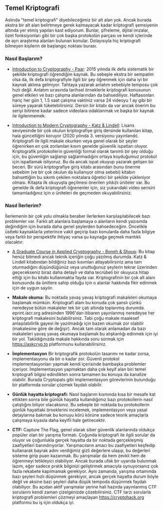 ## Temel Kriptografi

Aslında "temel kriptografi" diyebileceğimiz bir alt alan yok. Ancak burada ekstra bir alt alan belirtmeye gerek kalmayacak kadar kriptografi şemsiyenin altında yer etmiş yapıları kast ediyorum. Bunlar, şifreleme, dijital imzalar, özet fonksiyonları gibi bir çok başka protokolün parçası ve kendi içlerinde de ayrı araştırma alanları bulunan konular. Dolayısıyla hiç kriptografi bilmeyen kişilerin de başlangıç noktası burası.



### Nasıl Başlarım?

- [Introduction to Cryptography - Paar](https://www.youtube.com/@introductiontocryptography4223/videos): 2015 yılında ilk defa sistematik bir şekilde kriptografi öğrendiğim kaynak. Bu sebeple ekstra bir sempatim olsa da, ilk defa kriptografiyle ilgili bir şey öğrenmek için daha iyi bir kaynak aklıma gelmiyor. Tahtaya yazarak anlatım sebebiyle temposu çok hızlı değil. Anlatım sırasında tarihsel örneklerle kriptografi konusunun genel etkileri ve bazı çalışma alanlarından da bahsediliyor. Haftasonları hariç her gün 1, 1.5 saat çalışma vaktiniz varsa 24 videoyu 1 ay gibi bir süreye yayarak tüketebilirsiniz. Dersin bir kitabı da var ancak önerim bu seriyi bitirene kadar sadece videolara odaklanmak ve başka bir kaynak ile ilgilenmemek.

- [Introduction to Modern Cryptography - Katz & Lindell](https://www.cs.umd.edu/~jkatz/imc.html): Lisans seviyesinde bir çok okulun kriptografiye giriş dersinde kullanılan kitap, hala güncelliğini koruyor (2020 yılında 3. versiyonu yayınlandı). Kriptografi ile ilgili makale okurken veya genel olarak bir şeyler öğrenirken en çok zorlanılan kısım genelde güvenlik ispatları oluyor. Kriptografik protokollerin güvenliği formal olarak tanımlı bir şey olduğu için, bu güvenliğin sağlanıp sağlanmadığını ortaya koyduğumuz protokol için ispatlamak istiyoruz. Bu da ancak ispat okuyup yazarak gelişen bir beceri. Bir sürü kriptografiye giriş kitabı arasından bunu önerme sebebim (ve bir çok okulun da kullanıyor olma sebebi) kitabın bahsettiğim bu sıkıntı çekilen noktalara öğretici bir şekilde yükleniyor olması. Kitapta ilk okuyuşta geçilmesi önerilen yıldızlı üniteler var. Bu genelde ilk defa kriptografi öğrenenler için, siz yukarıdaki video serisini tamamladığınız için o üniteleri de geçmeden okuyabilirsiniz.




### Nasıl İlerlerim?

İlerlemenin bir çok yolu olmakla beraber ilerlerken karşılaşılabilecek bazı problemler var. Farklı alt alanlara başlamaya o alanların kendi yazısında değindiğim için burada daha genel şeylerden bahsedeceğim. Öncelikle üstteki kaynaklarla yeterince vakit geçirip bazı konularda daha fazla bilgiye veya farklı bir perspektife ihtiyaç varsa şu kaynağa geçmek mantıklı olacaktır:

- [A Graduate Course in Applied Cryptography - Boneh & Shoup](http://toc.cryptobook.us): Bu kitap henüz bitmedi ancak teknik içeriğin çoğu yazılmış durumda. Katz & Lindell kitabından bildiğiniz bazı kısımları atlayabilirsiniz ama tam oturmadığını düşündüğünüz veya unuttuğunuz şeylerin tekrar üzerinden geçecekseniz biraz daha detaylı ve daha tecrübeli bir okuyuca hitap ettiği için bu kitabı kullanmakta fayda var. Kriptografinin bir çok alt alanı konusunda da ünitlere sahip olduğu için o alanlar hakkında fikir edinmek için de uygun sayılır.

- **Makale okuma:** Bu noktada yavaş yavaş kriptografi makaleleri okumaya başlamak mümkün. Kriptografi alanı bu konuda çok şanslı çünkü neredeyse bütün makaleler tek bir çatı altında toplanmış durumda. eprint.iacr.org adresinden 1996'dan itibaren yayınlanmış neredeyse her kriptografi makalesini bulabilirsiniz. Tabi çoğu makale maalesef anlaşılabilirlik gayesi ile yazılmadığı için bazen okumak zor olabilir (makalesine göre de değişir). Ancak tam olarak anlamadan da bazı makaleleri yavaş yavaş okumaya başlamak bu alışkanlığı edinmek için iyi bir yol. Takıldığınızda makale hakkında soru sormak için https://askcryp.to platformunu kullanabilirsiniz.
- <strong>İmplementasyon</strong> Bir kriptografik protokolün tasarımı ne kadar zorsa, implementasyonu da bir o kadar zor. Güvenli protokol implementasyonları yapmak kendi içerisinde bambaşka problemler içeriyor. İmplementasyon yapmaktan daha çok keyif alan biri temel kriptografi bilgisi edindikten sonra tamamen bu konuya da kanalize olabilir. Burada Cryptopals gibi implementasyon görevlerinin bulunduğu bir platformda sorular çözmek faydalı olabilir. 

- **Günlük hayatta kriptografi:** Nasıl başlarım kısmında kısa bir mesafe kat ettikten sonra bile günlük hayatta kullandığımız bazı protokollerin nasıl çalıştığını biliyor olacaksınız. Bu sebeple bir noktada bu protokollerin günlük hayattaki örneklerini incelemek, implementasyon veya yasal detaylarına bakmak bu konuyu körü körüne sadece teorik amaçlarla çalışmaya kıyasla daha keyifli hale getirecektir.

- **CTF:** Capture The Flag, genel olarak siber güvenlik alanlarında oldukça popüler olan bir yarışma formatı. Çoğunda kriptografi ile ilgili sorular da oluyor ve çoğunlukla gerçek hayatta da bir noktada gerçekleşmiş zaafiyetleri barındırıyorlar. Yarışmacıların amacı bu zaafiyetleri keşfedip kullanarak bayrak adını verdiğimiz gizli değerlere ulaşıp, bu değerleri sisteme girip puan kazanmak. Bu yarışmalar da hem zevkli hem de öğrenmeyi tetikleyici olabiliyor. Ancak burada ufak bir uyarıda bulunmak lazım, eğer sadece pratik bilginizi geliştirmek amacıyla oynuyorsanız çok fazla rekabete kapılmamak gerekiyor. Aynı zamanda, yarışma ortamında bazı şeyleri hızlı düşünmek gerekiyor, ancak gerçek hayatta durum böyle değil ve aksine bazı şeyleri daha düşük tempoda düşünmek faydalı olabiliyor. Bu açıdan aktif yarışmalar yerine hali hazırda yayınlanmış CTF sorularını kendi zaman çizelgenizde çözebilirsiniz. CTF tarzı sorularla kriptografi problemleri çözmeyi amaçlayan https://cryptohack.org platformu bu iş için oldukça iyi.


